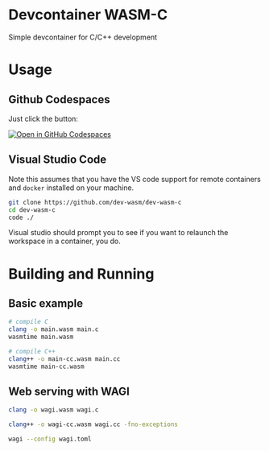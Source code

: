 # Devcontainer WASM-C
Simple devcontainer for C/C++ development

# Usage

## Github Codespaces
Just click the button:

[![Open in GitHub Codespaces](https://github.com/codespaces/badge.svg)](https://github.com/codespaces/new?hide_repo_select=true&ref=main&repo=575629237)

## Visual Studio Code
Note this assumes that you have the VS code support for remote containers and `docker` installed 
on your machine.

```sh
git clone https://github.com/dev-wasm/dev-wasm-c
cd dev-wasm-c
code ./
```

Visual studio should prompt you to see if you want to relaunch the workspace in a container, you do.

# Building and Running

## Basic example
```sh
# compile C
clang -o main.wasm main.c
wasmtime main.wasm

# compile C++
clang++ -o main-cc.wasm main.cc
wasmtime main-cc.wasm
```

## Web serving with WAGI

```sh
clang -o wagi.wasm wagi.c

clang++ -o wagi-cc.wasm wagi.cc -fno-exceptions

wagi --config wagi.toml
```
